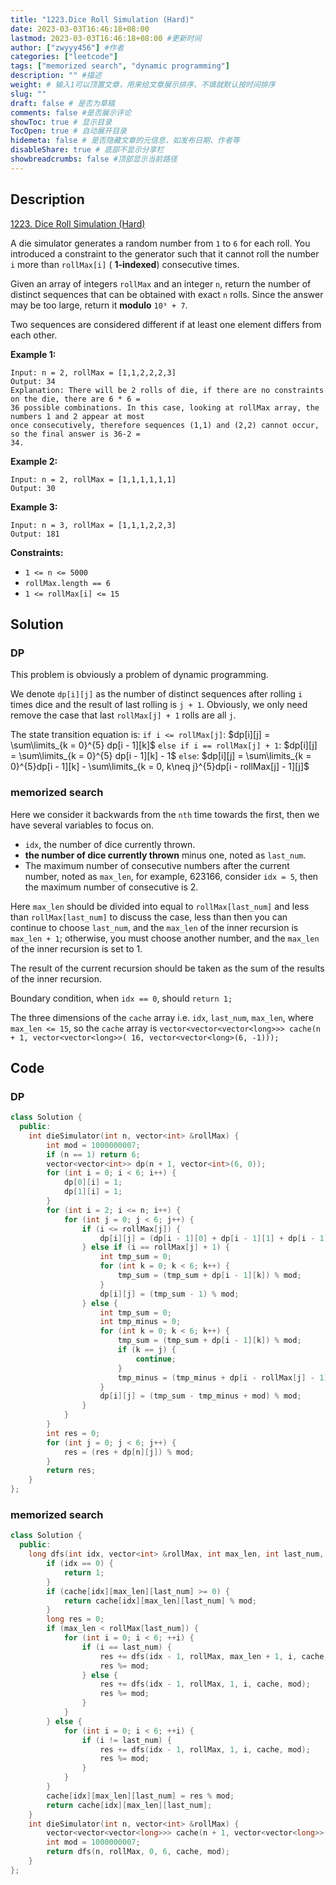 ```yaml
---
title: "1223.Dice Roll Simulation (Hard)"
date: 2023-03-03T16:46:18+08:00
lastmod: 2023-03-03T16:46:18+08:00 #更新时间
author: ["zwyyy456"] #作者
categories: ["leetcode"]
tags: ["memorized search", "dynamic programming"]
description: "" #描述
weight: # 输入1可以顶置文章，用来给文章展示排序，不填就默认按时间排序
slug: ""
draft: false # 是否为草稿
comments: false #是否展示评论
showToc: true # 显示目录
TocOpen: true # 自动展开目录
hidemeta: false # 是否隐藏文章的元信息，如发布日期、作者等
disableShare: true # 底部不显示分享栏
showbreadcrumbs: false #顶部显示当前路径
---
```

## Description
[1223. Dice Roll Simulation (Hard)](https://leetcode.com/problems/dice-roll-simulation/)

A die simulator generates a random number from `1` to `6` for each roll. You introduced a constraint
to the generator such that it cannot roll the number `i` more than `rollMax[i]` ( **1-indexed**)
consecutive times.

Given an array of integers `rollMax` and an integer `n`, return the number of distinct sequences
that can be obtained with exact  `n` rolls. Since the answer may be too large, return it **modulo**
`10⁹ + 7`.

Two sequences are considered different if at least one element differs from each other.

**Example 1:**

```
Input: n = 2, rollMax = [1,1,2,2,2,3]
Output: 34
Explanation: There will be 2 rolls of die, if there are no constraints on the die, there are 6 * 6 =
36 possible combinations. In this case, looking at rollMax array, the numbers 1 and 2 appear at most
once consecutively, therefore sequences (1,1) and (2,2) cannot occur, so the final answer is 36-2 =
34.

```

**Example 2:**

```
Input: n = 2, rollMax = [1,1,1,1,1,1]
Output: 30

```

**Example 3:**

```
Input: n = 3, rollMax = [1,1,1,2,2,3]
Output: 181

```

**Constraints:**

- `1 <= n <= 5000`
- `rollMax.length == 6`
- `1 <= rollMax[i] <= 15`

## Solution
### DP
This problem is obviously a problem of dynamic programming.

We denote `dp[i][j]` as the number of distinct sequences after rolling `i` times dice and the result of last rolling is `j + 1`. Obviously, we only need remove the case that last `rollMax[j] + 1` rolls are all `j`.

The state transition equation is:
`if i <= rollMax[j]`: $dp[i][j] = \sum\limits_{k = 0}^{5} dp[i - 1][k]$
`else if i == rollMax[j] + 1`: $dp[i][j] = \sum\limits_{k = 0}^{5} dp[i - 1][k] - 1$
`else`: $dp[i][j] = \sum\limits_{k = 0}^{5}dp[i - 1][k] - \sum\limits_{k = 0, k\neq j}^{5}dp[i - rollMax[j] - 1][j]$

### memorized search
Here we consider it backwards from the `nth` time towards the first, then we have several variables to focus on.
- `idx`, the number of dice currently thrown.
- **the number of dice currently thrown** minus one, noted as `last_num`.
- The maximum number of consecutive numbers after the current number, noted as `max_len`, for example, $623166$, consider `idx = 5`, then the maximum number of consecutive is $2$.

Here `max_len` should be divided into equal to `rollMax[last_num]` and less than `rollMax[last_num]` to discuss the case, less than then you can continue to choose `last_num`, and the `max_len` of the inner recursion is `max_len + 1`; otherwise, you must choose another number, and the `max_len` of the inner recursion is set to 1.

The result of the current recursion should be taken as the sum of the results of the inner recursion.

Boundary condition, when `idx == 0`, should `return 1;`

The three dimensions of the `cache` array i.e. `idx`, `last_num`, `max_len`, where `max_len <= 15`, so the `cache` array is `vector<vector<vector<long>>> cache(n + 1, vector<vector<long>>( 16, vector<vector<long>(6, -1)));`

## Code
### DP
```cpp
class Solution {
  public:
    int dieSimulator(int n, vector<int> &rollMax) {
        int mod = 1000000007;
        if (n == 1) return 6;
        vector<vector<int>> dp(n + 1, vector<int>(6, 0));
        for (int i = 0; i < 6; i++) {
            dp[0][i] = 1;
            dp[1][i] = 1;
        }
        for (int i = 2; i <= n; i++) {
            for (int j = 0; j < 6; j++) {
                if (i <= rollMax[j]) {
                    dp[i][j] = (dp[i - 1][0] + dp[i - 1][1] + dp[i - 1][2] + dp[i - 1][3] + dp[i - 1][4] + dp[i - 1][5]) % mod;
                } else if (i == rollMax[j] + 1) {
                    int tmp_sum = 0;
                    for (int k = 0; k < 6; k++) {
                        tmp_sum = (tmp_sum + dp[i - 1][k]) % mod;
                    }
                    dp[i][j] = (tmp_sum - 1) % mod;
                } else {
                    int tmp_sum = 0;
                    int tmp_minus = 0;
                    for (int k = 0; k < 6; k++) {
                        tmp_sum = (tmp_sum + dp[i - 1][k]) % mod;
                        if (k == j) {
                            continue;
                        }
                        tmp_minus = (tmp_minus + dp[i - rollMax[j] - 1][k]) % mod;
                    }
                    dp[i][j] = (tmp_sum - tmp_minus + mod) % mod;
                }
            }
        }
        int res = 0;
        for (int j = 0; j < 6; j++) {
            res = (res + dp[n][j]) % mod;
        }
        return res;
    }
};
```

### memorized search
```cpp
class Solution {
  public:
    long dfs(int idx, vector<int> &rollMax, int max_len, int last_num, vector<vector<vector<long>>> &cache, int mod) {
        if (idx == 0) {
            return 1;
        }
        if (cache[idx][max_len][last_num] >= 0) {
            return cache[idx][max_len][last_num] % mod;
        }
        long res = 0;
        if (max_len < rollMax[last_num]) {
            for (int i = 0; i < 6; ++i) {
                if (i == last_num) {
                    res += dfs(idx - 1, rollMax, max_len + 1, i, cache, mod);
                    res %= mod;
                } else {
                    res += dfs(idx - 1, rollMax, 1, i, cache, mod);
                    res %= mod;
                }
            }
        } else {
            for (int i = 0; i < 6; ++i) {
                if (i != last_num) {
                    res += dfs(idx - 1, rollMax, 1, i, cache, mod);
                    res %= mod;
                }
            }
        }
        cache[idx][max_len][last_num] = res % mod;
        return cache[idx][max_len][last_num];
    }
    int dieSimulator(int n, vector<int> &rollMax) {
        vector<vector<vector<long>>> cache(n + 1, vector<vector<long>>(16, vector<long>(6, -1)));
        int mod = 1000000007;
        return dfs(n, rollMax, 0, 6, cache, mod);
    }
};
```